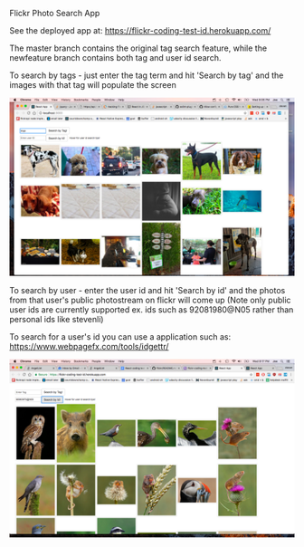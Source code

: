 Flickr Photo Search App

See the deployed app at: https://flickr-coding-test-id.herokuapp.com/

The master branch contains the original tag search feature, while the newfeature branch contains both tag and user id search.

To search by tags - just enter the tag term and hit 'Search by tag' and the images with that tag will populate the screen

![Alt text](demo1.png?raw=true "Title")

To search by user - enter the user id and hit 'Search by id' and the photos from that user's public photostream on flickr will come up (Note only public user ids are currently supported ex. ids such as 92081980@N05 rather than personal ids like stevenli)

To search for a user's id you can use a application such as: https://www.webpagefx.com/tools/idgettr/

![Alt text](demo2.png?raw=true "Title")

